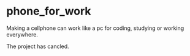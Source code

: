 # phone_for_work
Making a cellphone can work like a pc for coding, studying or working everywhere.

The project has cancled.
